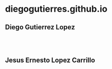 # diegogutierres.github.io
<h2> Diego Gutierrez Lopez<h2> <br>
<h2>Jesus Ernesto Lopez Carrillo</h2>

